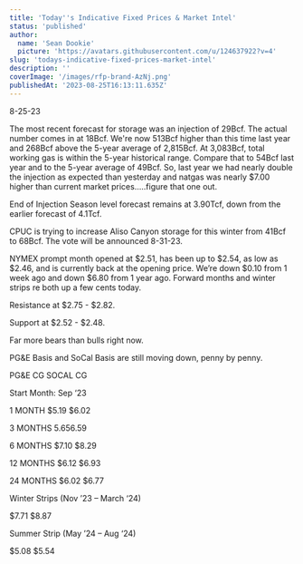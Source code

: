 ```yaml
---
title: 'Today''s Indicative Fixed Prices & Market Intel'
status: 'published'
author:
  name: 'Sean Dookie'
  picture: 'https://avatars.githubusercontent.com/u/124637922?v=4'
slug: 'todays-indicative-fixed-prices-market-intel'
description: ''
coverImage: '/images/rfp-brand-AzNj.png'
publishedAt: '2023-08-25T16:13:11.635Z'
---
```


8-25-23

The most recent forecast for storage was an injection of 29Bcf. The actual number comes in at 18Bcf. We're now 513Bcf higher than this time last year and 268Bcf above the 5-year average of 2,815Bcf. At 3,083Bcf, total working gas is within the 5-year historical range. Compare that to 54Bcf last year and to the 5-year average of 49Bcf. So, last year we had nearly double the injection as expected than yesterday and natgas was nearly $7.00 higher than current market prices…..figure that one out.

End of Injection Season level forecast remains at 3.90Tcf, down from the earlier forecast of 4.1Tcf.

CPUC is trying to increase Aliso Canyon storage for this winter from 41Bcf to 68Bcf. The vote will be announced 8-31-23.

NYMEX prompt month opened at $2.51, has been up to $2.54, as low as $2.46, and is currently back at the opening price. We’re down $0.10 from 1 week ago and down $6.80 from 1 year ago. Forward months and winter strips re both up a few cents today.

Resistance at $2.75 - $2.82.

Support at $2.52 - $2.48.

Far more bears than bulls right now.

PG&E Basis and SoCal Basis are still moving down, penny by penny.

PG&E CG SOCAL CG

Start Month: Sep ‘23

1 MONTH $5.19 $6.02

3 MONTHS $5.65 $6.59

6 MONTHS $7.10 $8.29

12 MONTHS $6.12 $6.93

24 MONTHS $6.02 $6.77

Winter Strips (Nov ’23 – March ‘24)

$7.71 $8.87

Summer Strip (May ’24 – Aug ‘24)

$5.08 $5.54

